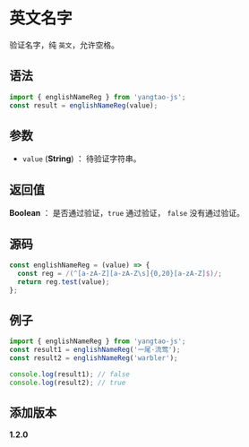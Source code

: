# 英文名字

验证名字，纯 `英文`，允许空格。

## 语法

```js
import { englishNameReg } from 'yangtao-js';
const result = englishNameReg(value);
```

## 参数

- `value` (**String**) ： 待验证字符串。

## 返回值

**Boolean** ： 是否通过验证，`true` 通过验证， `false` 没有通过验证。

## 源码

```js
const englishNameReg = (value) => {
  const reg = /(^[a-zA-Z][a-zA-Z\s]{0,20}[a-zA-Z]$)/;
  return reg.test(value);
};
```

## 例子

```js
import { englishNameReg } from 'yangtao-js';
const result1 = englishNameReg('一尾·流莺');
const result2 = englishNameReg('warbler');

console.log(result1); // false
console.log(result2); // true
```

## 添加版本

**1.2.0**

